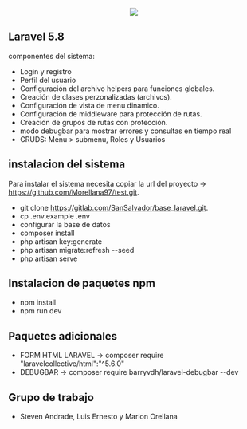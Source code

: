 <p align="center"><img src="https://laravel.com/assets/img/components/logo-laravel.svg"></p>


## Laravel 5.8

componentes del sistema:

- Login y registro
- Perfil del usuario
- Configuración del archivo helpers para funciones globales.
- Creación de clases perzonalizadas (archivos).
- Configuración de vista de menu dinamico.
- Configuración de middleware para protección de rutas.
- Creación de grupos de rutas con protección.
- modo debugbar para mostrar errores y consultas en tiempo real
- CRUDS: Menu > submenu, Roles y Usuarios

## instalacion del sistema

Para instalar el sistema necesita copiar la url del proyecto -> https://github.com/Morellana97/test.git.

- git clone https://gitlab.com/SanSalvador/base_laravel.git.
- cp .env.example .env
- configurar la base de datos
- composer install
- php artisan key:generate
- php artisan migrate:refresh --seed
- php artisan serve

## Instalacion de paquetes npm
- npm install
- npm run dev

## Paquetes adicionales 

- FORM HTML LARAVEL -> composer require "laravelcollective/html":"^5.6.0"
- DEBUGBAR -> composer require barryvdh/laravel-debugbar --dev

## Grupo de trabajo

- Steven Andrade, Luis Ernesto y Marlon Orellana
